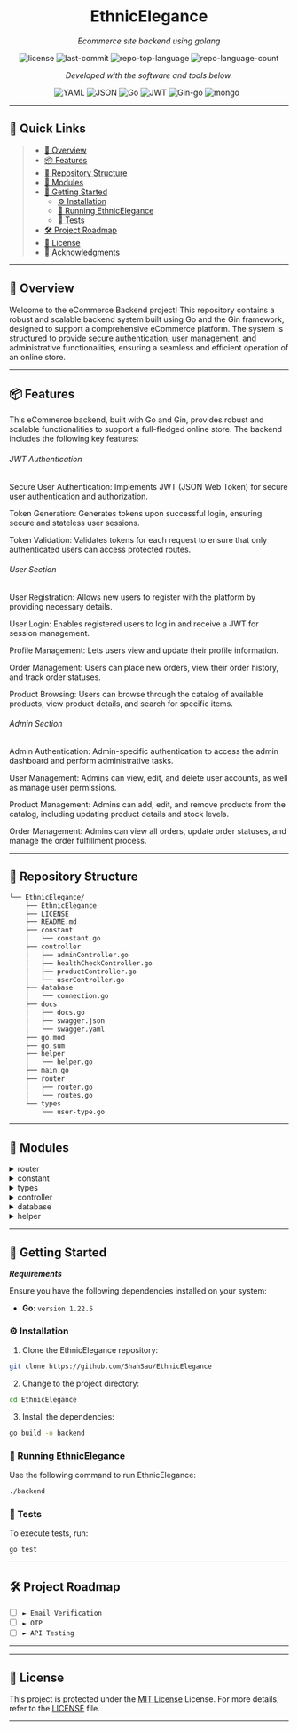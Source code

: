 <p align="center">
  <h1 align="center">EthnicElegance</h1>
</p>
<p align="center">
    <em>Ecommerce site backend using golang</em>
</p>
<p align="center">
	<img src="https://img.shields.io/github/license/ShahSau/EthnicElegance?style=flat&color=0080ff" alt="license">
	<img src="https://img.shields.io/github/last-commit/ShahSau/EthnicElegance?style=flat&logo=git&logoColor=white&color=0080ff" alt="last-commit">
	<img src="https://img.shields.io/github/languages/top/ShahSau/EthnicElegance?style=flat&color=0080ff" alt="repo-top-language">
	<img src="https://img.shields.io/github/languages/count/ShahSau/EthnicElegance?style=flat&color=0080ff" alt="repo-language-count">
<p>
<p align="center">
		<em>Developed with the software and tools below.</em>
</p>
<p align="center">
	<img src="https://img.shields.io/badge/YAML-CB171E.svg?style=flat&logo=YAML&logoColor=white" alt="YAML">
	<img src="https://img.shields.io/badge/JSON-000000.svg?style=flat&logo=JSON&logoColor=white" alt="JSON">
	<img src="https://img.shields.io/badge/Go-00ADD8.svg?style=flat&logo=Go&logoColor=white" alt="Go">
	<img src="https://img.shields.io/badge/JWT-000000?style=flat&logo=Go&logoColor=white" alt="JWT">
        <img src="https://img.shields.io/badge/Gin-black?style=flat&logo=Go&logoColor=white" alt="Gin-go">
	<img src="https://img.shields.io/badge/MongoDB-4EA94B?style=flat&logo=mongodb&logoColor=white" alt="mongo">&nbsp;&nbsp;	
</p>
<hr>

## 🔗 Quick Links

> - [📍 Overview](#-overview)
> - [📦 Features](#-features)
> - [📂 Repository Structure](#-repository-structure)
> - [🧩 Modules](#-modules)
> - [🚀 Getting Started](#-getting-started)
>   - [⚙️ Installation](#️-installation)
>   - [🤖 Running EthnicElegance](#-running-EthnicElegance)
>   - [🧪 Tests](#-tests)
> - [🛠 Project Roadmap](#-project-roadmap)
> - [📄 License](#-license)
> - [👏 Acknowledgments](#-acknowledgments)

---

## 📍 Overview

Welcome to the eCommerce Backend project! This repository contains a robust and scalable backend system built using Go and the Gin framework, designed to support a comprehensive eCommerce platform. The system is structured to provide secure authentication, user management, and administrative functionalities, ensuring a seamless and efficient operation of an online store.

---

## 📦 Features
This eCommerce backend, built with Go and Gin, provides robust and scalable functionalities to support a full-fledged online store. The backend includes the following key features:

<h6>JWT Authentication</h6>
<p>Secure User Authentication:
Implements JWT (JSON Web Token) for secure user authentication and authorization.</p>
</p>Token Generation:
Generates tokens upon successful login, ensuring secure and stateless user sessions.</p>
<p>Token Validation:
Validates tokens for each request to ensure that only authenticated users can access protected routes.</p>

<h6>User Section</h6>
<p>User Registration: Allows new users to register with the platform by providing necessary details.</p>
<p>User Login: Enables registered users to log in and receive a JWT for session management.</p>
<p>Profile Management: Lets users view and update their profile information.</p>
<p>Order Management: Users can place new orders, view their order history, and track order statuses.</p>
<p>Product Browsing: Users can browse through the catalog of available products, view product details, and search for specific items.</p>

<h6>Admin Section</h6>
<p>Admin Authentication: Admin-specific authentication to access the admin dashboard and perform administrative tasks.</p>
<p>User Management: Admins can view, edit, and delete user accounts, as well as manage user permissions.</p>
<p>Product Management: Admins can add, edit, and remove products from the catalog, including updating product details and stock levels.</p>
<p>Order Management: Admins can view all orders, update order statuses, and manage the order fulfillment process.</p>

---

## 📂 Repository Structure

```sh
└── EthnicElegance/
    ├── EthnicElegance
    ├── LICENSE
    ├── README.md
    ├── constant
    │   └── constant.go
    ├── controller
    │   ├── adminController.go
    │   ├── healthCheckController.go
    │   ├── productController.go
    │   └── userController.go
    ├── database
    │   └── connection.go
    ├── docs
    │   ├── docs.go
    │   ├── swagger.json
    │   └── swagger.yaml
    ├── go.mod
    ├── go.sum
    ├── helper
    │   └── helper.go
    ├── main.go
    ├── router
    │   ├── router.go
    │   └── routes.go
    └── types
        └── user-type.go
```

---

## 🧩 Modules

<details closed><summary>router</summary>

| File                                                                                | Summary                                      |
| ---                                                                                 | ---                                          |
| [routes.go](https://github.com/ShahSau/EthnicElegance/blob/master/router/routes.go) | All the routes of the project                |
| [router.go](https://github.com/ShahSau/EthnicElegance/blob/master/router/router.go) | Grouping, and creating common function for the routes |

</details>

<details closed><summary>constant</summary>

| File                                                                                      | Summary                                          |
| ---                                                                                       | ---                                              |
| [constant.go](https://github.com/ShahSau/EthnicElegance/blob/master/constant/constant.go) | variables like collection name, erroe messages of the whole project |

</details>

<details closed><summary>types</summary>

| File                                                                                     | Summary                                        |
| ---                                                                                      | ---                                            |
| [user-type.go](https://github.com/ShahSau/EthnicElegance/blob/master/types/user-type.go) |All the types of the whole project |

</details>

<details closed><summary>controller</summary>

| File                                                                                                                  | Summary                                                         |
| ---                                                                                                                   | ---                                                             |
| [productController.go](https://github.com/ShahSau/EthnicElegance/blob/master/controller/productController.go)         | Product routes controllers    |
| [adminController.go](https://github.com/ShahSau/EthnicElegance/blob/master/controller/adminController.go)             | Admin routes controllers     |
| [userController.go](https://github.com/ShahSau/EthnicElegance/blob/master/controller/userController.go)               | users routes controllers     |
| [healthCheckController.go](https://github.com/ShahSau/EthnicElegance/blob/master/controller/healthCheckController.go) | health check route controller |

</details>

<details closed><summary>database</summary>

| File                                                                                          | Summary                                            |
| ---                                                                                           | ---                                                |
| [connection.go](https://github.com/ShahSau/EthnicElegance/blob/master/database/connection.go) | Functions to connect and get collletion from database |

</details>

<details closed><summary>helper</summary>

| File                                                                                | Summary                                      |
| ---                                                                                 | ---                                          |
| [helper.go](https://github.com/ShahSau/EthnicElegance/blob/master/helper/helper.go) | Helper functions |

</details>

---

## 🚀 Getting Started

***Requirements***

Ensure you have the following dependencies installed on your system:

* **Go**: `version 1.22.5`

### ⚙️ Installation

1. Clone the EthnicElegance repository:

```sh
git clone https://github.com/ShahSau/EthnicElegance
```

2. Change to the project directory:

```sh
cd EthnicElegance
```

3. Install the dependencies:

```sh
go build -o backend
```

### 🤖 Running EthnicElegance

Use the following command to run EthnicElegance:

```sh
./backend
```

### 🧪 Tests

To execute tests, run:

```sh
go test
```

---

## 🛠 Project Roadmap

- [ ] `► Email Verification`
- [ ] `► OTP`
- [ ] `► API Testing`

---



---
## 📄 License

This project is protected under the [MIT License](https://choosealicense.com/licenses/mit) License. For more details, refer to the [LICENSE](https://choosealicense.com/licenses/mit) file.

---
